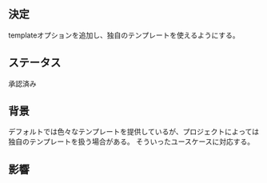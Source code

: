 ## 決定

templateオプションを追加し、独自のテンプレートを使えるようにする。

## ステータス

承認済み

## 背景

デフォルトでは色々なテンプレートを提供しているが、プロジェクトによっては独自のテンプレートを扱う場合がある。
そういったユースケースに対応する。

## 影響
